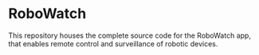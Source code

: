 # RoboWatch
This repository houses the complete source code for the RoboWatch app, that enables remote control and surveillance of robotic devices. 
